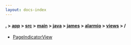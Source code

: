 ```yaml
---
layout: docs-index
---
```

#### [.](./../../../../../../../index) > [app](./../../../../../../index) > [src](./../../../../../index) > [main](./../../../../index) > [java](./../../../index) > [james](./../../index) > [alarmio](./../index) > [views](./index) > **/**

- [PageIndicatorView](PageIndicatorView)
